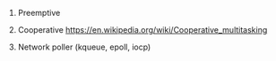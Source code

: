 1. Preemptive

2. Cooperative
https://en.wikipedia.org/wiki/Cooperative_multitasking

3. Network poller (kqueue, epoll, iocp)